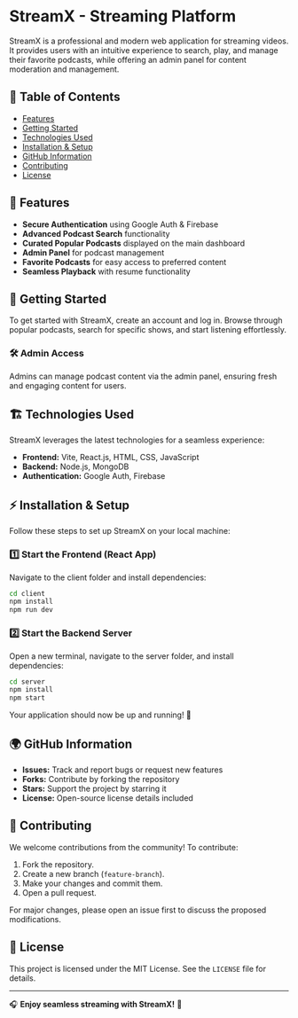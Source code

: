 # StreamX - Streaming Platform

StreamX is a professional and modern web application for streaming videos. It provides users with an intuitive experience to search, play, and manage their favorite podcasts, while offering an admin panel for content moderation and management.

## 📌 Table of Contents

- [Features](#-features)
- [Getting Started](#-getting-started)
- [Technologies Used](#-technologies-used)
- [Installation & Setup](#-installation--setup)
- [GitHub Information](#-github-information)
- [Contributing](#-contributing)
- [License](#-license)

## 🚀 Features

- **Secure Authentication** using Google Auth & Firebase
- **Advanced Podcast Search** functionality
- **Curated Popular Podcasts** displayed on the main dashboard
- **Admin Panel** for podcast management
- **Favorite Podcasts** for easy access to preferred content
- **Seamless Playback** with resume functionality

## 🎉 Getting Started

To get started with StreamX, create an account and log in. Browse through popular podcasts, search for specific shows, and start listening effortlessly.

### 🛠️ Admin Access
Admins can manage podcast content via the admin panel, ensuring fresh and engaging content for users.

## 🏗️ Technologies Used

StreamX leverages the latest technologies for a seamless experience:

- **Frontend:** Vite, React.js, HTML, CSS, JavaScript
- **Backend:** Node.js, MongoDB
- **Authentication:** Google Auth, Firebase

## ⚡ Installation & Setup

Follow these steps to set up StreamX on your local machine:

### 1️⃣ Start the Frontend (React App)
Navigate to the client folder and install dependencies:

```sh
cd client
npm install
npm run dev
```

### 2️⃣ Start the Backend Server
Open a new terminal, navigate to the server folder, and install dependencies:

```sh
cd server
npm install
npm start
```

Your application should now be up and running! 🚀

## 🌍 GitHub Information

- **Issues:** Track and report bugs or request new features
- **Forks:** Contribute by forking the repository
- **Stars:** Support the project by starring it
- **License:** Open-source license details included

## 🤝 Contributing

We welcome contributions from the community! To contribute:

1. Fork the repository.
2. Create a new branch (`feature-branch`).
3. Make your changes and commit them.
4. Open a pull request.

For major changes, please open an issue first to discuss the proposed modifications.

## 📜 License

This project is licensed under the MIT License. See the `LICENSE` file for details.

---

🎧 **Enjoy seamless streaming with StreamX!** 🚀

